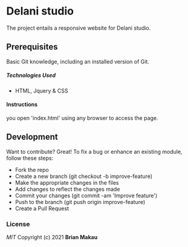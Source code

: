 # Delani studio
The project entails a responsive website for Delani studio.
## Prerequisites
Basic Git knowledge, including an installed version of Git.
##### Technologies Used
- HTML, Jquery & CSS
#### Instructions
you open 'index.html' using any browser to access the page.
## Development
Want to contribute? Great!
To fix a bug or enhance an existing module, follow these steps:
- Fork the repo
- Create a new branch (git checkout -b improve-feature)
- Make the appropriate changes in the files
- Add changes to reflect the changes made
- Commit your changes (git commit -am 'Improve feature')
- Push to the branch (git push origin improve-feature)
- Create a Pull Request

### License
*MIT*
Copyright (c) 2021 **Brian Makau**
